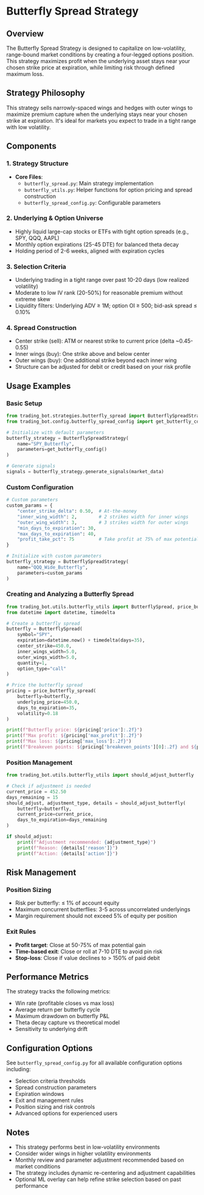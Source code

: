 # Butterfly Spread Strategy

## Overview
The Butterfly Spread Strategy is designed to capitalize on low-volatility, range-bound market conditions by creating a four-legged options position. This strategy maximizes profit when the underlying asset stays near your chosen strike price at expiration, while limiting risk through defined maximum loss.

## Strategy Philosophy
This strategy sells narrowly-spaced wings and hedges with outer wings to maximize premium capture when the underlying stays near your chosen strike at expiration. It's ideal for markets you expect to trade in a tight range with low volatility.

## Components

### 1. Strategy Structure
- **Core Files**:
  - `butterfly_spread.py`: Main strategy implementation
  - `butterfly_utils.py`: Helper functions for option pricing and spread construction
  - `butterfly_spread_config.py`: Configurable parameters

### 2. Underlying & Option Universe
- Highly liquid large-cap stocks or ETFs with tight option spreads (e.g., SPY, QQQ, AAPL)
- Monthly option expirations (25-45 DTE) for balanced theta decay
- Holding period of 2-6 weeks, aligned with expiration cycles

### 3. Selection Criteria
- Underlying trading in a tight range over past 10-20 days (low realized volatility)
- Moderate to low IV rank (20-50%) for reasonable premium without extreme skew
- Liquidity filters: Underlying ADV ≥ 1M; option OI ≥ 500; bid-ask spread ≤ 0.10%

### 4. Spread Construction
- Center strike (sell): ATM or nearest strike to current price (delta ~0.45-0.55)
- Inner wings (buy): One strike above and below center
- Outer wings (buy): One additional strike beyond each inner wing
- Structure can be adjusted for debit or credit based on your risk profile

## Usage Examples

### Basic Setup

```python
from trading_bot.strategies.butterfly_spread import ButterflySpreadStrategy
from trading_bot.config.butterfly_spread_config import get_butterfly_config

# Initialize with default parameters
butterfly_strategy = ButterflySpreadStrategy(
    name="SPY_Butterfly",
    parameters=get_butterfly_config()
)

# Generate signals
signals = butterfly_strategy.generate_signals(market_data)
```

### Custom Configuration

```python
# Custom parameters
custom_params = {
    "center_strike_delta": 0.50,  # At-the-money
    "inner_wing_width": 2,        # 2 strikes width for inner wings
    "outer_wing_width": 3,        # 3 strikes width for outer wings
    "min_days_to_expiration": 30,
    "max_days_to_expiration": 40,
    "profit_take_pct": 75         # Take profit at 75% of max potential
}

# Initialize with custom parameters
butterfly_strategy = ButterflySpreadStrategy(
    name="QQQ_Wide_Butterfly",
    parameters=custom_params
)
```

### Creating and Analyzing a Butterfly Spread

```python
from trading_bot.utils.butterfly_utils import ButterflySpread, price_butterfly_spread
from datetime import datetime, timedelta

# Create a butterfly spread
butterfly = ButterflySpread(
    symbol="SPY",
    expiration=datetime.now() + timedelta(days=35),
    center_strike=450.0,
    inner_wings_width=5.0,
    outer_wings_width=5.0,
    quantity=1,
    option_type="call"
)

# Price the butterfly spread
pricing = price_butterfly_spread(
    butterfly=butterfly,
    underlying_price=450.0,
    days_to_expiration=35,
    volatility=0.18
)

print(f"Butterfly price: ${pricing['price']:.2f}")
print(f"Max profit: ${pricing['max_profit']:.2f}")
print(f"Max loss: ${pricing['max_loss']:.2f}")
print(f"Breakeven points: ${pricing['breakeven_points'][0]:.2f} and ${pricing['breakeven_points'][1]:.2f}")
```

### Position Management

```python
from trading_bot.utils.butterfly_utils import should_adjust_butterfly

# Check if adjustment is needed
current_price = 452.50
days_remaining = 15
should_adjust, adjustment_type, details = should_adjust_butterfly(
    butterfly=butterfly,
    current_price=current_price,
    days_to_expiration=days_remaining
)

if should_adjust:
    print(f"Adjustment recommended: {adjustment_type}")
    print(f"Reason: {details['reason']}")
    print(f"Action: {details['action']}")
```

## Risk Management

### Position Sizing
- Risk per butterfly: ≤ 1% of account equity
- Maximum concurrent butterflies: 3-5 across uncorrelated underlyings
- Margin requirement should not exceed 5% of equity per position

### Exit Rules
- **Profit target**: Close at 50-75% of max potential gain
- **Time-based exit**: Close or roll at 7-10 DTE to avoid pin risk
- **Stop-loss**: Close if value declines to > 150% of paid debit

## Performance Metrics
The strategy tracks the following metrics:
- Win rate (profitable closes vs max loss)
- Average return per butterfly cycle
- Maximum drawdown on butterfly P&L
- Theta decay capture vs theoretical model
- Sensitivity to underlying drift

## Configuration Options
See `butterfly_spread_config.py` for all available configuration options including:
- Selection criteria thresholds
- Spread construction parameters
- Expiration windows
- Exit and management rules
- Position sizing and risk controls
- Advanced options for experienced users

## Notes
- This strategy performs best in low-volatility environments
- Consider wider wings in higher volatility environments
- Monthly review and parameter adjustment recommended based on market conditions
- The strategy includes dynamic re-centering and adjustment capabilities
- Optional ML overlay can help refine strike selection based on past performance 